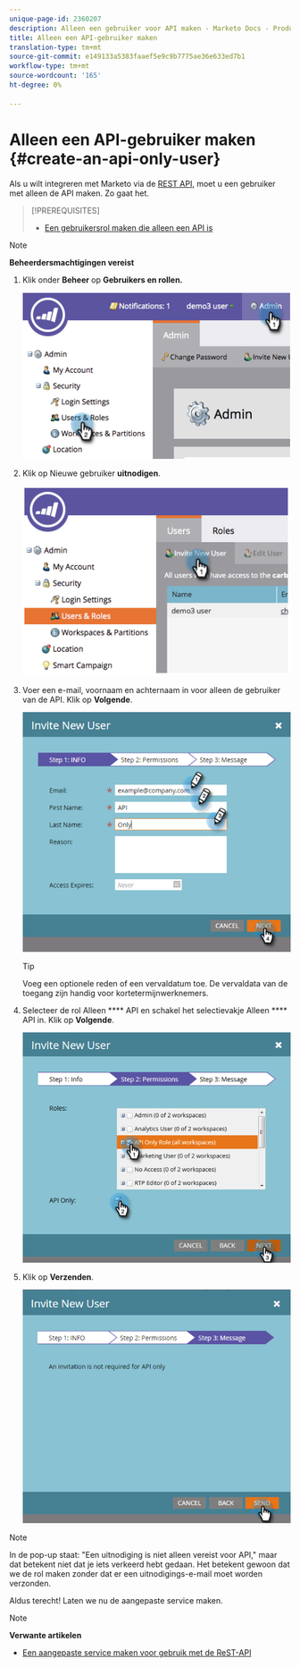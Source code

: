 ```yaml
---
unique-page-id: 2360207
description: Alleen een gebruiker voor API maken - Marketo Docs - Productdocumentatie
title: Alleen een API-gebruiker maken
translation-type: tm+mt
source-git-commit: e149133a5383faaef5e9c9b7775ae36e633ed7b1
workflow-type: tm+mt
source-wordcount: '165'
ht-degree: 0%

---
```



# Alleen een API-gebruiker maken {#create-an-api-only-user}

Als u wilt integreren met Marketo via de [REST API](http://developers.marketo.com/documentation/rest/), moet u een gebruiker met alleen de API maken. Zo gaat het.

>[!PREREQUISITES]
>
>* [Een gebruikersrol maken die alleen een API is](create-an-api-only-user-role.md)

>



>[!NOTE]
>
>**Beheerdersmachtigingen vereist**

1. Klik onder **Beheer** op **Gebruikers en rollen.**

   ![](assets/image2014-9-17-9-3a31-3a31.png)

1. Klik op Nieuwe gebruiker **uitnodigen**.

   ![](assets/image2014-9-17-9-3a32-3a3.png)

1. Voer een e-mail, voornaam en achternaam in voor alleen de gebruiker van de API. Klik op **Volgende**.

   ![](assets/image2016-5-24-10-3a53-3a7.png)

   >[!TIP]
   >
   >Voeg een optionele reden of een vervaldatum toe. De vervaldata van de toegang zijn handig voor kortetermijnwerknemers.

1. Selecteer de rol Alleen **** API en schakel het selectievakje Alleen **** API in. Klik op **Volgende**.

   ![](assets/four.png)

1. Klik op **Verzenden**.

   ![](assets/image2016-5-24-11-3a8-3a20.png)

>[!NOTE]
>
>In de pop-up staat: &quot;Een uitnodiging is niet alleen vereist voor API,&quot; maar dat betekent niet dat je iets verkeerd hebt gedaan. Het betekent gewoon dat we de rol maken zonder dat er een uitnodigings-e-mail moet worden verzonden.

Aldus terecht! Laten we nu de aangepaste service maken.

>[!NOTE]
>
>**Verwante artikelen**
>
>* [Een aangepaste service maken voor gebruik met de ReST-API](../../../product-docs/administration/additional-integrations/create-a-custom-service-for-use-with-rest-api.md)

>



